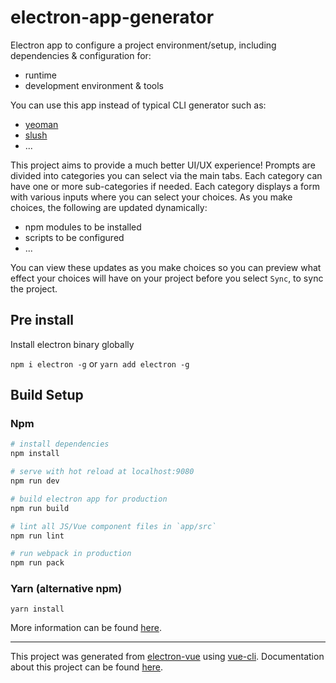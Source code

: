 # electron-app-generator

Electron app to configure a project environment/setup, including dependencies & configuration for:
- runtime
- development environment & tools

You can use this app instead of typical CLI generator such as:
- [yeoman](http://yeoman.io/)
- [slush](https://www.npmjs.com/package/slush-node)
- ...

This project aims to provide a much better UI/UX experience!
Prompts are divided into categories you can select via the main tabs.
Each category can have one or more sub-categories if needed.
Each category displays a form with various inputs where you can select your choices.
As you make choices, the following are updated dynamically:
- npm modules to be installed
- scripts to be configured
- ...

You can view these updates as you make choices so you can preview what effect your choices will have
on your project before you select `Sync`, to sync the project.

## Pre install

Install electron binary globally

`npm i electron -g` or `yarn add electron -g`

## Build Setup

### Npm

``` bash
# install dependencies
npm install

# serve with hot reload at localhost:9080
npm run dev

# build electron app for production
npm run build

# lint all JS/Vue component files in `app/src`
npm run lint

# run webpack in production
npm run pack
```

### Yarn (alternative npm)

`yarn install`

More information can be found [here](https://simulatedgreg.gitbooks.io/electron-vue/content/docs/npm_scripts.html).

---

This project was generated from [electron-vue](https://github.com/SimulatedGREG/electron-vue) using [vue-cli](https://github.com/vuejs/vue-cli). Documentation about this project can be found [here](https://simulatedgreg.gitbooks.io/electron-vue/content/index.html).
